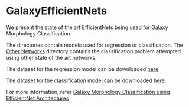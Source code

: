 # GalaxyEfficientNets

We present the state of the art EfficientNets being used for Galaxy Morphology Classification. 

The directories contain models used for regression or classification. The [Other Networks](Other%20Networks) directory contains the classification problem attempted using other state of the art networks.

The dataset for the regression model can be downloaded [here](https://www.kaggle.com/c/galaxy-zoo-the-galaxy-challenge).

The dataset for the classification model can be downloaded [here](http://www.mediafire.com/file/5vy5gcn5phkg6cw/GalaxyClassification.zip/file).

For more information, refer [Galaxy Morphology Classification using EfficientNet Architectures](https://github.com/obi-wan-shinobi/galaxy-morphology-paper/blob/master/Main_Paper.pdf)
